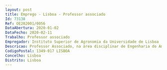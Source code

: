 ```yaml
--- 
layout: post
title: Emprego - Lisboa - Professor associado
Id: 73138
Ref: OE202001/0056
DataAbertura: 2020-01-02
DataFecho: 2020-02-11
Trabalho: Professor associado
Empregador: Instituto Superior de Agronomia da Universidade de Lisboa
Descricao: Professor Associado, na área disciplinar de Engenharia do Ambiente do Instituto Superior de Agronomia, da Universidade de Lisboa
CodigoPostal: 1349-017 LISBOA
Concelho: Lisboa
Distrito: Lisboa
--- 
```

